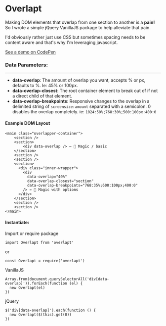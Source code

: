 # Overlapt

Making DOM elements that overlap from one section to another is a **pain!** So I wrote a simple ~~jQuery~~  VanillaJS package to help alleviate that pain.

I'd obviously rather just use CSS but sometimes spacing needs to be content aware and that's why I'm leveraging javascript.

[See a demo on CodePen](https://codepen.io/chrisladams/pen/wvmowNz)

### Data Parameters:

----

- **data-overlap**: The amount of overlap you want, accepts % or px, defaults to %. Ie: 45% or 100px.
- **data-overlap-closest**: The root container element to break out of if not a direct child of that element.
- **data-overlap-breakpoints**: Responsive changes to the overlap in a delimited string of  `screensize:amount`  separated with a semicolon. 0 disables the overlap completely. ie:  `1024:50%;768:30%;500:100px:400:0`

#### Example DOM Layout

```
<main class="overlapper-container">
    <section />
    <section>
        <div data-overlap /> ← 🧙‍ Magic / basic
    </section> 
    <section />
    <section />
    <section>
      <div class="inner-wrapper">
        <div
          data-overlap="40%"
          data-overlap-closest="section"
          data-overlap-breakpoints="768:35%;600:100px;400:0"
        /> ← 🧙‍ Magic with options
      </div>
    </section>
    <section />
    <section />
</main>
```

#### Instantiate:

Import or require package

```
import Overlapt from 'overlapt'
```

or

```
const Overlapt = require('overlapt')
```

VanillaJS

```
Array.from(document.querySelectorAll('div[data-overlap]')).forEach(function (el) {
  new Overlapt(el)
})
```

jQuery

```
$('div[data-overlap]').each(function () {
  new Overlapt($(this).get(0))
})
```